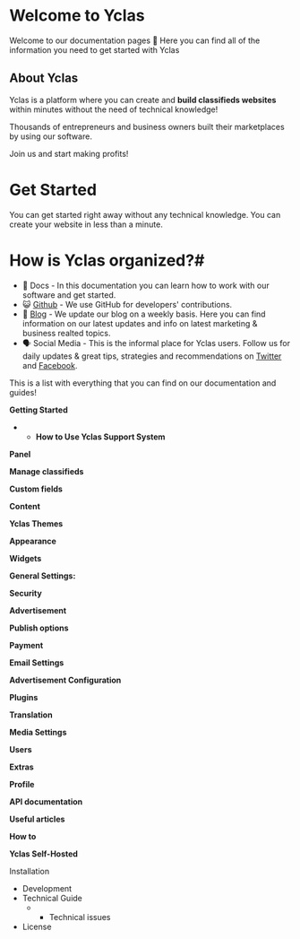 # Welcome to Yclas

Welcome to our documentation pages **👋** Here you can find all of the information you need to get started with Yclas

## About Yclas

    
Yclas is a platform where you can create and **build classifieds websites** within minutes without the need of technical knowledge!

 Thousands of entrepreneurs and business owners built their marketplaces by using our software. 

Join us and start making profits!

# Get Started
You can get started right away without any technical knowledge. You can create your website in less than a minute.

# How is Yclas organized?# 

 - 📖 Docs - In this documentation you can learn how to work with our software and get started.
- 😺 [Github](https://github.com/yclas) - We use GitHub for developers' contributions. 
 - 📝 [Blog](yclas.com/blog) - We update our blog on a weekly basis. Here you can find information on our latest updates and info on latest marketing & business realted topics.
 - 🗣 Social Media - This is the informal place for Yclas users. Follow us for daily updates & great tips, strategies and recommendations on [Twitter](https://twitter.com/Yclascom) and [Facebook](https://www.facebook.com/yclascom/). 

This is a list with everything that you can find on our documentation and guides! 

**Getting Started**

 -  -  **How to Use Yclas Support System** 

**Panel**

**Manage classifieds**

**Custom fields**

**Content**

**Yclas Themes**

**Appearance**

**Widgets**

  

**General Settings:**

 **Security**


 

**Advertisement**


**Publish options**


**Payment**


**Email Settings**


**Advertisement Configuration**

**Plugins**

**Translation**

**Media Settings**

**Users**

**Extras**


**Profile**

**API documentation**

**Useful articles**

**How to**

**Yclas Self-Hosted**

 Installation
 - Development
- Technical Guide
   - - Technical issues
- License

